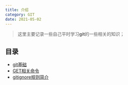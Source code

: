 ```yaml
---
title: 介绍
category: GIT
date: 2021-05-02
---
```


> 这里主要记录一些自己平时学习**git**的一些相关的知识；

## 目录

- [git基础](05_git基础.md)
- [GET相关命令](10_GET相关命令.md)
- [gitignore规则简介](15_gitignore规则简介.md)


